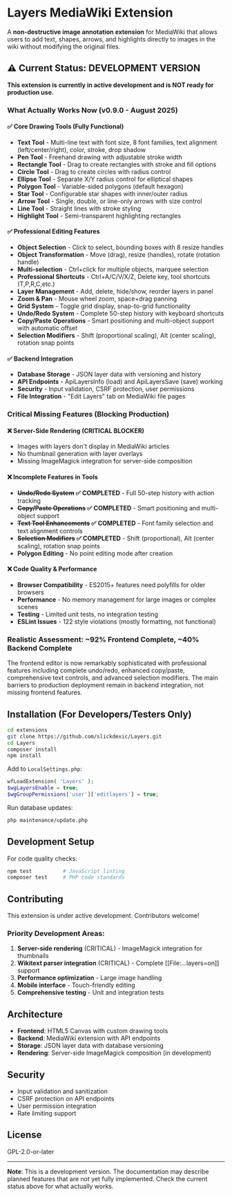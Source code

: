 # Layers MediaWiki Extension

A **non-destructive image annotation extension** for MediaWiki that allows users to add text, shapes, arrows, and highlights directly to images in the wiki without modifying the original files.

## ⚠️ Current Status: DEVELOPMENT VERSION

**This extension is currently in active development and is NOT ready for production use.**

### What Actually Works Now (v0.9.0 - August 2025)

#### ✅ Core Drawing Tools (Fully Functional)
- **Text Tool** - Multi-line text with font size, 8 font families, text alignment (left/center/right), color, stroke, drop shadow
- **Pen Tool** - Freehand drawing with adjustable stroke width
- **Rectangle Tool** - Drag to create rectangles with stroke and fill options
- **Circle Tool** - Drag to create circles with radius control
- **Ellipse Tool** - Separate X/Y radius control for elliptical shapes
- **Polygon Tool** - Variable-sided polygons (default hexagon)
- **Star Tool** - Configurable star shapes with inner/outer radius
- **Arrow Tool** - Single, double, or line-only arrows with size control
- **Line Tool** - Straight lines with stroke styling
- **Highlight Tool** - Semi-transparent highlighting rectangles

#### ✅ Professional Editing Features
- **Object Selection** - Click to select, bounding boxes with 8 resize handles
- **Object Transformation** - Move (drag), resize (handles), rotate (rotation handle)
- **Multi-selection** - Ctrl+click for multiple objects, marquee selection
- **Professional Shortcuts** - Ctrl+A/C/V/X/Z, Delete key, tool shortcuts (T,P,R,C,etc.)
- **Layer Management** - Add, delete, hide/show, reorder layers in panel
- **Zoom & Pan** - Mouse wheel zoom, space+drag panning
- **Grid System** - Toggle grid display, snap-to-grid functionality
- **Undo/Redo System** - Complete 50-step history with keyboard shortcuts
- **Copy/Paste Operations** - Smart positioning and multi-object support with automatic offset
- **Selection Modifiers** - Shift (proportional scaling), Alt (center scaling), rotation snap points

#### ✅ Backend Integration
- **Database Storage** - JSON layer data with versioning and history
- **API Endpoints** - ApiLayersInfo (load) and ApiLayersSave (save) working
- **Security** - Input validation, CSRF protection, user permissions
- **File Integration** - "Edit Layers" tab on MediaWiki file pages

### Critical Missing Features (Blocking Production)

#### ❌ Server-Side Rendering (CRITICAL BLOCKER)
- Images with layers don't display in MediaWiki articles
- No thumbnail generation with layer overlays
- Missing ImageMagick integration for server-side composition

#### ❌ Incomplete Features in Tools
- **~~Undo/Redo System~~ ✅ COMPLETED** - Full 50-step history with action tracking
- **~~Copy/Paste Operations~~ ✅ COMPLETED** - Smart positioning and multi-object support  
- **~~Text Tool Enhancements~~ ✅ COMPLETED** - Font family selection and text alignment controls
- **~~Selection Modifiers~~ ✅ COMPLETED** - Shift (proportional), Alt (center scaling), rotation snap points
- **Polygon Editing** - No point editing mode after creation

#### ❌ Code Quality & Performance
- **Browser Compatibility** - ES2015+ features need polyfills for older browsers
- **Performance** - No memory management for large images or complex scenes
- **Testing** - Limited unit tests, no integration testing
- **ESLint Issues** - 122 style violations (mostly formatting, not functional)

### Realistic Assessment: ~92% Frontend Complete, ~40% Backend Complete

The frontend editor is now remarkably sophisticated with professional features including complete undo/redo, enhanced copy/paste, comprehensive text controls, and advanced selection modifiers. The main barriers to production deployment remain in backend integration, not missing frontend features.

## Installation (For Developers/Testers Only)

```bash
cd extensions
git clone https://github.com/slickdexic/Layers.git
cd Layers
composer install
npm install
```

Add to `LocalSettings.php`:
```php
wfLoadExtension( 'Layers' );
$wgLayersEnable = true;
$wgGroupPermissions['user']['editlayers'] = true;
```

Run database updates:
```bash
php maintenance/update.php
```

## Development Setup

For code quality checks:
```bash
npm test          # JavaScript linting
composer test     # PHP code standards
```

## Contributing

This extension is under active development. Contributors welcome!

### Priority Development Areas:
1. **Server-side rendering** (CRITICAL) - ImageMagick integration for thumbnails
2. **Wikitext parser integration** (CRITICAL) - Complete [[File:...layers=on]] support  
3. **Performance optimization** - Large image handling
4. **Mobile interface** - Touch-friendly editing
5. **Comprehensive testing** - Unit and integration tests

## Architecture

- **Frontend**: HTML5 Canvas with custom drawing tools
- **Backend**: MediaWiki extension with API endpoints
- **Storage**: JSON layer data with database versioning
- **Rendering**: Server-side ImageMagick composition (in development)

## Security

- Input validation and sanitization
- CSRF protection on API endpoints
- User permission integration
- Rate limiting support

## License

GPL-2.0-or-later

---

**Note**: This is a development version. The documentation may describe planned features that are not yet fully implemented. Check the current status above for what actually works.
